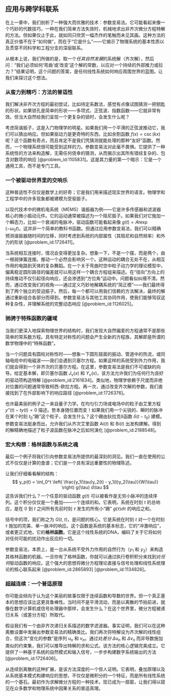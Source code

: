 ## 应用与跨学科联系

在上一章中，我们剖析了一种强大而优雅的技术：参数变易法。它可能看起来像一个巧妙的代数技巧，一种在我们简单方法失效时，机械地求出非齐次微分方程特解的方法。但如果仅止于此，就如同只欣赏一幅杰作的笔触而未见其画。这种方法的真正价值不在于“如何做”，而在于“它是什么”——它揭示了物理系统的基本性质以及贯穿不同科学和工程分支的深层联系。

从根本上说，我们所做的是，取一个*任其自然发展*的系统解（齐次解），然后问：“我们必须如何‘弯曲’或‘改变’这个解的常数，以应对一个持续的外部推力或拉力？”结果证明，这个问题的答案，是任何线性系统如何响应周围世界的蓝图。让我们来探讨这个想法。

### 从蛮力到精巧：方法的普适性

我们解决非齐次方程的最初尝试，比如待定系数法，感觉有点像试图猜测一把钥匙的形状。如果锁孔是简单的形状——多项式、正弦波、指数函数——它就非常有效。但当大自然给我们呈现一个更复杂的锁时，会发生什么呢？

考虑简谐振子，这是入门物理学的明星。如果我们用一个平滑的正弦波推动它，我们可以猜出响应。但如果驱动力是更奇特的东西，比如余割函数 $f(x) = \csc(kx)$ 呢？这个函数有奇点，而且肯定不是我们凭猜测就能处理的那种“友好”函数。然而，一个物理系统很可能受到这样的力。参数变易法对此毫不畏惧。它提供了一种系统性的方法来构造解，无需任何侥幸的猜测，从而揭示出其所有错综复杂的、包含对数项的响应 [@problem_id:1105831]。这是其力量的第一个暗示：它是一个通用工具，而不是专门工具。

### 一个被驱动世界里的交响乐

这种普适性不仅仅是数学上的好奇；它是我们用来描述现实世界的语言。物理学和工程学中的许多现象都被建模为受驱振子。

以现代技术中的微机电系统（MEMS）谐振器为例——它是许多传感器和滤波器核心的微小振动元件。它的运动通常被描述为一个阻尼振子。如果我们对它施加一个瞬态力，比如一个衰减的电脉冲，驱动函数可能看起来像 $g(t) = A t \exp(-\omega_0 t)$。这并非一个简单的教科书函数。但通过应用参数变易法，我们可以精确预测谐振器随时间的位移，同时考虑到系统的内部属性（其阻尼和自然频率）和外力的形状 [@problem_id:1726411]。

当系统相互连接时，情况会变得更加复杂。想象一下，不是一个摆，而是两个，由一根弱弹簧连接。推动一个必然会影响另一个。这种运动的耦合无处不在，从相互作用的电路到天体的复杂舞蹈。在一个关于弯曲时空中粒子动力学的理论模型中，偏离稳定圆形路径的偏差就可以用这样一个耦合方程组来描述。在“径向”方向上的持续推动不仅引起径向响应，还会渗透到“方位角”运动中。问题看似纠缠不清。然而，通过改变我们的视角——通过定义巧妙地解耦系统的“简正模”——我们最终得到了两个独立的受迫振子。然后，每一个都可以用我们信赖的方法解决，最终的解通过重新组合各部分而得到。参数变易法与其他工具协同作用，使我们能够驾驭这种复杂性，并理解系统的完整动态响应 [@problem_id:1126025]。

### 驰骋于特殊函数的疆域

当我们更深入地探索物理世界的结构时，我们发现大自然偏爱的方程通常不是那些简单的常系数方程。具有特定对称性的问题会产生全新的方程族，其解即是所谓的数学物理中的“特殊函数”。

当一个问题具有圆柱对称性时——想象一下圆形鼓面的振动、管道中的热流，或同轴电缆中的电磁波——我们会遇到贝塞尔方程。如果这样的系统受到外力作用，我们就会得到一个非齐次的贝塞尔方程。在这里，参数变易法是我们不可或缺的向导。给定基本解，即贝塞尔函数 $J_\nu(x)$ 和 $Y_\nu(x)$，该方法允许我们为任何行为良好的驱动项构造特解 [@problem_id:2161634]。类似地，物理学依赖于尺度而非绝对位置的问题通常导致柯西-欧拉方程。再一次，通过改变齐次解的参数，我们直接找到了在外部影响下的响应路径 [@problem_id:1726376]。

也许最美丽的例子之一来自量子力学。在均匀引力场或电场中的粒子由艾里方程 $y''(t) - t y(t) = 0$ 描述。势本身随位置而变！如果我们用一个尖锐的、瞬时的脉冲在某个时刻 $t_0$“踢”这个粒子，会发生什么？这个踢由狄拉克δ函数 $\delta(t-t_0)$ 建模。参数变易法挺身而出，允许我们从齐次艾里函数 $\text{Ai}(t)$ 和 $\text{Bi}(t)$ 出发构建解。得到的解精确地描述了粒子波函数在脉冲之后如何演化 [@problem_id:2188548]。

### 宏大构想：格林函数与系统之魂

最后一个例子将我们引向参数变易法所提供的最深刻的洞见。我们一直在使用的公式不仅仅是计算的食谱；它们是一个具有深远重要性的物理陈述。

让我们仔细看看解的结构：
$$ y_p(t) = \int_0^t \left( \frac{y_1(\tau)y_2(t) - y_1(t)y_2(\tau)}{W(\tau)} \right) g(\tau) d\tau $$
这告诉我们什么？一个任意的驱动函数 $g(t)$ 可以被看作是无穷小脉冲的连续序列。这个积分仅仅是一个叠加——一个连续的和。它表明，系统在时刻 $t$ 的总响应，是在 $0$ 到 $t$ 之间所有先前时刻 $\tau$ 发生的所有小“踢” $g(\tau)d\tau$ 的响应之和。

括号中的项，我们称之为 $G(t, \tau)$，是问题的核心。它是系统在时刻 $t$ 对一个在时刻 $\tau$ 施加的完美、单一脉冲的响应。这个函数是系统的基本标志，它的“冲激响应”，或者更正式地，它的**格林函数**。它是这个线性系统的DNA，编码了关于它将如何对任何可能的扰动作出反应的一切。

参数变易法，本质上，是一台从系统不受外力作用的自然行为（$y_1$ 和 $y_2$）来构造其格林函数的机器。一旦你有了格林函数，你就可以通过执行卷积积分来找到对*任何*驱动函数的响应。这个强大的思想将微分方程理论直接与信号处理和线性系统理论的核心联系起来 [@problem_id:2865893] [@problem_id:1134826]。

### 超越连续：一个普适原理

你可能会倾向于认为这个美丽的故事仅限于连续函数和导数的世界。但一个真正基本的思想应该比这更具鲁棒性。当时间不是平滑流动，而是以离散的节拍前进，就像在数字计算机或信号处理器中那样，会发生什么？在这个世界里，微分方程被递归关系（或差分方程）所取代。

假设我们有一个由非齐次递归关系描述的数字滤波器。事实证明，我们可以在这种离散设置中发展出参数变易法的精确类比。我们再次将特解设为齐次解的线性组合，但这次“变化的参数”是序列 $u_n$ 和 $v_n$。通过对*差分* $\Delta u_n$ 和 $\Delta v_n$ 而非导数施加类似的约束集，我们可以推导出特解的求和公式。该方法的核心逻辑完美成立。它提供了一种基于系统的自然模式和输入信号，一步步构建数字系统输出的方法 [@problem_id:1726406]。

从连续到离散的这种扩展，是该方法深度的一个惊人证明。它表明，叠加原理以及从系统基本模式构建响应的思想，不仅仅是微积分的一个特征，而是所有线性系统的一个基石。最初作为求解微分方程的一种技术，现已成为一扇窗，让我们得以窥见在众多数学和物理系统中因果关系的普适真理。